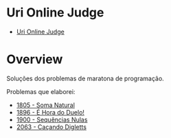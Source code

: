 # Uri Online Judge
* [Uri Online Judge](https://www.urionlinejudge.com.br/judge/pt/login)

Overview
============
Soluções dos problemas de maratona de programação.

Problemas que elaborei:
* [1805 - Soma Natural](https://www.urionlinejudge.com.br/judge/pt/problems/view/1805)
* [1896 - É Hora do Duelo!](https://www.urionlinejudge.com.br/judge/pt/problems/view/1896)
* [1900 - Sequências Nulas](https://www.urionlinejudge.com.br/judge/pt/problems/view/1900)
* [2063 - Caçando Digletts](https://www.urionlinejudge.com.br/judge/pt/problems/view/2063)
